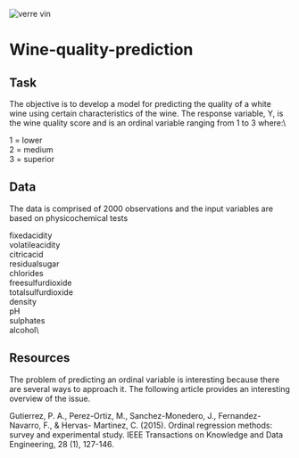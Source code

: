 ![verre vin](https://user-images.githubusercontent.com/29388984/109872963-1c9e8e80-7c3b-11eb-92f1-5e29efcf705a.PNG)

# Wine-quality-prediction

## Task
The objective is to develop a model for predicting the quality of a white wine using certain characteristics of the wine. The response variable, Y, is the wine quality score
and is an ordinal variable ranging from 1 to 3 where:\


1 = lower\
2 = medium\
3 = superior


## Data

The data is comprised of 2000 observations and the input variables are based on physicochemical tests

fixedacidity \
volatileacidity \
citricacid \
residualsugar \
chlorides \
freesulfurdioxide \
totalsulfurdioxide \
density \
pH \
sulphates \
alcohol\


## Resources
The problem of predicting an ordinal variable is interesting because there are several ways to
approach it. The following article provides an interesting overview of the issue.

Gutierrez, P. A., Perez-Ortiz, M., Sanchez-Monedero, J., Fernandez-Navarro, F., & Hervas-
Martinez, C. (2015). Ordinal regression methods: survey and experimental study. IEEE
Transactions on Knowledge and Data Engineering, 28 (1), 127-146.
